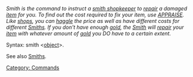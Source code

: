 *Smith is the command to instruct a [smith
shopkeeper](:Category:_Smiths "wikilink") to [repair](Repair "wikilink")
a damaged [item](:Category:_Objects "wikilink") for you. To find out the
cost required to fix your item, use [APPRAISE](Appraise "wikilink").
Like [shops](:Category:_Shopkeepers "wikilink"), you can
[haggle](Haggle "wikilink") the price as well as have different costs
for different [Smiths](:Category:_Smiths "wikilink"). If you don't have
enough [gold](Gold_In_Hand "wikilink"), the
[Smith](:Category:_Smiths "wikilink") will [repair](Repair "wikilink")
your [item](:Category:_Objects "wikilink") with whatever amount of
[gold](Gold_In_Hand "wikilink") you DO have to a certain extent.*

Syntax: smith \<[object](:Category:_Objects "wikilink")\>.

See also [Smiths](:Category:_Smiths "wikilink").

[Category: Commands](Category:_Commands "wikilink")
